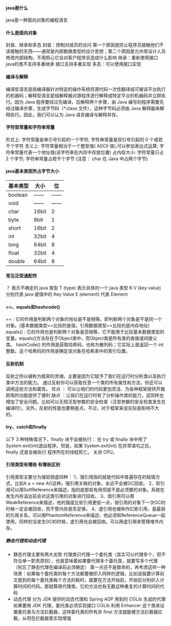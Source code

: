 #### java是什么
java是一种面向对象的编程语言

#### 什么是面向对象
封装、继承和多态
封装：控制对成员的访问 第一个原因是防止程序员接触他们不该接触的东西——通常是内部数据类型的设计思想；第二个原因是允许库设计人员修改内部结构，不用担心它会对客户程序员造成什么影响
继承：重新使用接口 java的类不支持多重继承  接口支持多重实现
多态：可以使用接口实现

#### 编译与解释
编译型语言是指编译器针对特定的操作系统将源代码一次性翻译成可被该平台执行的机器码；解释型语言是指解释器对源程序逐行解释成特定平台的机器码并立即执行。因为 Java 程序要经过先编译，后解释两个步骤，由 Java 编写的程序需要先经过编译步骤，生成字节码（*.class 文件），这种字节码必须由 Java 解释器来解释执行。因此，我们可以认为 Java 语言编译与解释并存。

#### 字符型常量和字符串常量
形式上: 字符常量是单引号引起的一个字符; 字符串常量是双引号引起的 0 个或若干个字符
含义上: 字符常量相当于一个整型值( ASCII 值),可以参加表达式运算; 字符串常量代表一个地址值(该字符串在内存中存放位置)
占内存大小: 字符常量只占 2 个字节; 字符串常量占若干个字节 (注意： char 在 Java 中占两个字节)

#### java基本类型所占字节大小
|  基本类型  |   大小  |   位  |
|   ----   |   ----  | ----  |
|  boolean  |    ——    |  —— |
|  void     |    ——    |  —— |
|  char     |   16bit  |  2  |
|  byte     |    8bit  |  1  |
|  short    |   16bit  |  2  |
|  int      |   32bit  |  4  |
|  long     |   64bit  |  8  |
|  float    |   32bit  |  4  |
|  double   |   64bit  |  8  |

#### 常见泛型通配符
？ 表示不确定的 java 类型
T (type) 表示具体的一个 java 类型
K V (key value) 分别代表 java 键值中的 Key Value
E (element) 代表 Element

#### ==、equals和hashcode()
== : 它的作用是判断两个对象的地址是不是相等。即判断两个对象是不是同一个对象。(基本数据类型==比较的是值，引用数据类型==比较的是内存地址)
equals() : 它的作用也是判断两个对象是否相等，它不能用于比较基本数据类型的变量。equals()方法存在于Object类中，而Object类是所有类的直接或间接父类。
hashCode() 的作用是获取哈希码，也称为散列码；它实际上是返回一个 int 整数。这个哈希码的作用是确定该对象在哈希表中的索引位置。

#### 反射机制
反射之所以被称为框架的灵魂，主要是因为它赋予了我们在运行时分析类以及执行类中方法的能力。
通过反射你可以获取任意一个类的所有属性和方法，你还可以调用这些方法和属性。
优点 ： 可以让咱们的代码更加灵活、为各种框架提供开箱即用的功能提供了便利
缺点 ：让我们在运行时有了分析操作类的能力，这同样也增加了安全问题。比如可以无视泛型参数的安全检查（泛型参数的安全检查发生在编译时）。另外，反射的性能也要稍差点，不过，对于框架来说实际是影响不大的。

#### try、catch和finally
以下 3 种特殊情况下，finally 块不会被执行：
在 try 或 finally 块中用了 System.exit(int)退出程序。但是，如果 System.exit(int) 在异常语句之后，finally 还是会被执行
程序所在的线程死亡。
关闭 CPU。

#### 引用类型有哪些 有哪些区别
引用类型主要分为强软弱虚四种：
1、强引用指的就是代码中普遍存在的赋值方式，比如A a = new A()这种。强引用关联的对象，永远不会被GC回收。
2、软引用可以用SoftReference来描述，指的是那些有用但是不是必须要的对象。系统在发生内存溢出前会对这类引用的对象进行回收。
3、弱引用可以用WeakReference来描述，他的强度比软引用更低一点，弱引用的对象下一次GC的时候一定会被回收，而不管内存是否足够。
4、虚引用也被称作幻影引用，是最弱的引用关系，可以用PhantomReference来描述，他必须和ReferenceQueue一起使用，同样的当发生GC的时候，虚引用也会被回收。可以用虚引用来管理堆外内存。

##### 静态代理和动态代理
- 静态代理主要有两大劣势
  代理类只代理一个委托类（其实可以代理多个，但不符合单一职责原则），也就意味着如果要代理多个委托类，就要写多个代理（别忘了静态代理在编译前必须确定）
  第一点还不是致命的，再考虑这样一种场景：如果每个委托类的每个方法都要被织入同样的逻辑，比如说我要计算前文提到的每个委托类每个方法的耗时，就要在方法开始前，开始后分别织入计算时间的代码，那就算用代理类，它的方法也有无数这种重复的计算时间的代码
- 动态代理 分为 JDK 提供的动态代理和 Spring AOP 用到的 CGLib 生成的代理
  如果要用 JDK 代理，委托类必须实现接口
  CGLib 利用 Enhancer 这个类来设置委托类与方法拦截器，这样委托类的所有非 final 方法就能被方法拦截器拦截，从而在拦截器里实现增强